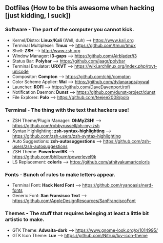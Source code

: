 ## Dotfiles (How to be this awesome when hacking [just kidding, I suck])

### Software - The part of the computer you cannot kick.
- Kernel/Distro: **Linux**/**Kali** (Well, duh) --> https://www.kali.org
- Terminal Multiplexer: **Tmux** --> https://github.com/tmux/tmux
- Shell: **ZSH** --> http://www.zsh.org
- Window Manager: **i3-gaps** --> https://github.com/Airblader/i3
- Status Bar: **Polybar** --> https://github.com/jaagr/polybar
- Terminal Emulator: **URXVT** --> https://wiki.archlinux.org/index.php/rxvt-unicode
- Compositor: **Compton** --> https://github.com/chjj/compton
- Color Scheme Applier: **Wal** --> https://github.com/dylanaraps/pywal
- Launcher: **ROFI** --> https://github.com/DaveDavenport/rofi
- Notification Daemon: **Dunst** --> https://github.com/dunst-project/dunst
- File Explorer: **Polo** --> https://github.com/teejee2008/polo

### Terminal - The thing with the text that hackers use!
- ZSH Theme/Plugin Manager: **OhMyZSH!** --> https://github.com/robbyrussell/oh-my-zsh
- Syntax Highlighting: **zsh-syntax-highlighting** --> https://github.com/zsh-users/zsh-syntax-highlighting
- Auto Suggestions: **zsh-autosuggestions** --> https://github.com/zsh-users/zsh-autosuggestions
- ZSH Theme: **Powerlevel9K** --> https://github.com/bhilburn/powerlevel9k
- LS Replacement: **colorls** --> https://github.com/athityakumar/colorls

### Fonts - Bunch of rules to make letters appear.
- Terminal Font: **Hack Nerd Font** --> https://github.com/ryanoasis/nerd-fonts
- Generic Font: **San Fransisco Text** --> https://github.com/AppleDesignResources/SanFranciscoFont

### Themes - The stuff that requires beinging at least a little bit artistic to make.
- GTK Theme: **Adwaita-dark** --> https://www.gnome-look.org/p/1014995/
- GTK Icon Theme: **Luv** --> https://github.com/Nitrux/luv-icon-theme
